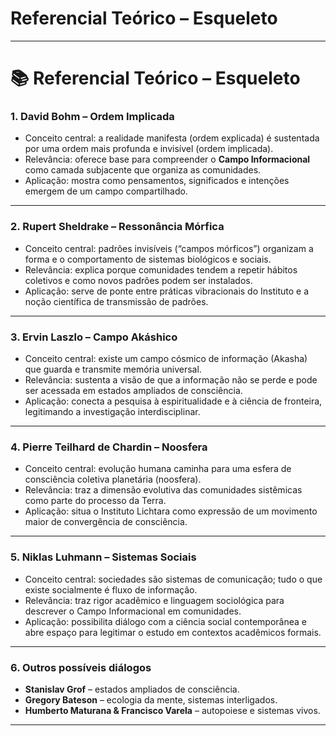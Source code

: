 # Referencial Teórico – Esqueleto

---

# 📚 Referencial Teórico – Esqueleto

### 1. **David Bohm – Ordem Implicada**

- Conceito central: a realidade manifesta (ordem explicada) é sustentada por uma ordem mais profunda e invisível (ordem implicada).
- Relevância: oferece base para compreender o **Campo Informacional** como camada subjacente que organiza as comunidades.
- Aplicação: mostra como pensamentos, significados e intenções emergem de um campo compartilhado.

---

### 2. **Rupert Sheldrake – Ressonância Mórfica**

- Conceito central: padrões invisíveis (“campos mórficos”) organizam a forma e o comportamento de sistemas biológicos e sociais.
- Relevância: explica porque comunidades tendem a repetir hábitos coletivos e como novos padrões podem ser instalados.
- Aplicação: serve de ponte entre práticas vibracionais do Instituto e a noção científica de transmissão de padrões.

---

### 3. **Ervin Laszlo – Campo Akáshico**

- Conceito central: existe um campo cósmico de informação (Akasha) que guarda e transmite memória universal.
- Relevância: sustenta a visão de que a informação não se perde e pode ser acessada em estados ampliados de consciência.
- Aplicação: conecta a pesquisa à espiritualidade e à ciência de fronteira, legitimando a investigação interdisciplinar.

---

### 4. **Pierre Teilhard de Chardin – Noosfera**

- Conceito central: evolução humana caminha para uma esfera de consciência coletiva planetária (noosfera).
- Relevância: traz a dimensão evolutiva das comunidades sistêmicas como parte do processo da Terra.
- Aplicação: situa o Instituto Lichtara como expressão de um movimento maior de convergência de consciência.

---

### 5. **Niklas Luhmann – Sistemas Sociais**

- Conceito central: sociedades são sistemas de comunicação; tudo o que existe socialmente é fluxo de informação.
- Relevância: traz rigor acadêmico e linguagem sociológica para descrever o Campo Informacional em comunidades.
- Aplicação: possibilita diálogo com a ciência social contemporânea e abre espaço para legitimar o estudo em contextos acadêmicos formais.

---

### 6. **Outros possíveis diálogos**

- **Stanislav Grof** – estados ampliados de consciência.
- **Gregory Bateson** – ecologia da mente, sistemas interligados.
- **Humberto Maturana & Francisco Varela** – autopoiese e sistemas vivos.

---